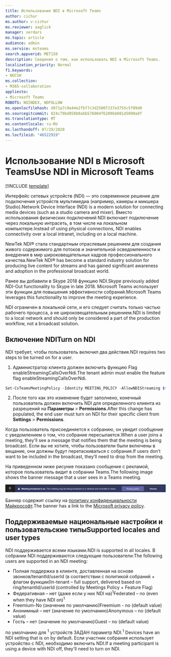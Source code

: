```yaml
---
title: Использование NDI в Microsoft Teams
author: cichur
ms.author: v-cichur
ms.reviewer: aaglick
manager: serdars
ms.topic: article
audience: admin
ms.service: msteams
search.appverid: MET150
description: Сведения о том, как использовать NDI в Microsoft Teams.
localization_priority: Normal
f1.keywords:
- NOCSH
ms.collection:
- M365-collaboration
appliesto:
- Microsoft Teams
ROBOTS: NOINDEX, NOFOLLOW
ms.openlocfilehash: d971a7c9e44e2fbf7c3d2500f237e3755c5f89d0
ms.sourcegitcommit: 824c79bd050b0abb576004f6209bb081d5090a8f
ms.translationtype: MT
ms.contentlocale: ru-RU
ms.lasthandoff: 07/29/2020
ms.locfileid: "46522919"
---
```

# <a name="use-ndi-in-microsoft-teams"></a><span data-ttu-id="f462c-103">Использование NDI в Microsoft Teams</span><span class="sxs-lookup"><span data-stu-id="f462c-103">Use NDI in Microsoft Teams</span></span>

[!INCLUDE [template](includes/preview-feature.md)]

<span data-ttu-id="f462c-104">Интерфейс сетевых устройств (NDI) — это современное решение для подключения устройств мультимедиа (например, камеры и микшера Studio).</span><span class="sxs-lookup"><span data-stu-id="f462c-104">Network Device Interface (NDI) is a modern solution for connecting media devices (such as a studio camera and mixer).</span></span> <span data-ttu-id="f462c-105">Вместо использования физических подключений NDI включает подключение через локальную интрасеть, в том числе на локальном компьютере.</span><span class="sxs-lookup"><span data-stu-id="f462c-105">Instead of using physical connections, NDI enables connectivity over a local intranet, including on a local machine.</span></span>

<span data-ttu-id="f462c-106">NewTek NDI® стала стандартным отраслевым решением для создания живого содержимого для потоков и значительной осведомленности и внедрения в мир широковещательных кадров профессионального качества.</span><span class="sxs-lookup"><span data-stu-id="f462c-106">NewTek NDI® has become a standard industry solution for producing live content for streams and has gained significant awareness and adoption in the professional broadcast world.</span></span>

<span data-ttu-id="f462c-107">Ранее вы добавили в Skype 2018 функцию NDI.</span><span class="sxs-lookup"><span data-stu-id="f462c-107">Skype previously added NDI-Out functionality to Skype in late 2018.</span></span> <span data-ttu-id="f462c-108">Microsoft Teams использует эти функции для повышения эффективности собраний.</span><span class="sxs-lookup"><span data-stu-id="f462c-108">Microsoft Teams leverages this functionality to improve the meeting experience.</span></span>

<span data-ttu-id="f462c-109">NDI ограничен в локальной сети, и его следует считать только частью рабочего процесса, а не широковещательным решением.</span><span class="sxs-lookup"><span data-stu-id="f462c-109">NDI is limited to a local network and should only be considered a part of the production workflow, not a broadcast solution.</span></span>

## <a name="turn-on-ndi"></a><span data-ttu-id="f462c-110">Включение NDI</span><span class="sxs-lookup"><span data-stu-id="f462c-110">Turn on NDI</span></span>

<span data-ttu-id="f462c-111">NDI требует, чтобы пользователь включил два действия.</span><span class="sxs-lookup"><span data-stu-id="f462c-111">NDI requires two steps to be turned on for a user.</span></span>

1. <span data-ttu-id="f462c-112">Администратор клиента должен включить функцию Flag enableStreamingCallsOverNdi.</span><span class="sxs-lookup"><span data-stu-id="f462c-112">The tenant admin must enable the feature flag enableStreamingCallsOverNdi.</span></span>

```PowerShell
Set-CsTeamsMeetingPolicy -Identity MEETING_POLICY -AllowNDIStreaming $true
```

2. <span data-ttu-id="f462c-113">После того как это изменение будет заполнено, конечный пользователь должен включить NDI для определенного клиента из разрешений на **Параметры**  >  **Permissions**.</span><span class="sxs-lookup"><span data-stu-id="f462c-113">After this change has populated, the end user must turn on NDI for their specific client from **Settings** > **Permissions**.</span></span>

<span data-ttu-id="f462c-114">Когда пользователь присоединяется к собранию, он увидит сообщение с уведомлением о том, что собрание пересылается.</span><span class="sxs-lookup"><span data-stu-id="f462c-114">When a user joins a meeting, they'll see a message that notifies them that the meeting is being broadcast.</span></span> <span data-ttu-id="f462c-115">Если вы не хотите, чтобы пользователи были включены в вещание, они должны будут перетаскиваться с собрания.</span><span class="sxs-lookup"><span data-stu-id="f462c-115">If users don’t want to be included in the broadcast, they’ll need to drop from the meeting.</span></span>

<span data-ttu-id="f462c-116">На приведенном ниже рисунке показано сообщение с рекламой, которое пользователь видит в собрании Teams.</span><span class="sxs-lookup"><span data-stu-id="f462c-116">The following image shows the banner message that a user sees in a Teams meeting.</span></span>

![Изображение баннера NDI, которое отображается в собрании Teams.](media/NDI-disclosure.png)

<span data-ttu-id="f462c-118">Баннер содержит ссылку на [политику конфиденциальности Майкрософт](https://support.skype.com/faq/FA34853/what-is-skype-for-content-creators?q=ndi).</span><span class="sxs-lookup"><span data-stu-id="f462c-118">The banner has a link to the [Microsoft privacy policy](https://support.skype.com/faq/FA34853/what-is-skype-for-content-creators?q=ndi).</span></span>

## <a name="supported-locales-and-user-types"></a><span data-ttu-id="f462c-119">Поддерживаемые национальные настройки и пользовательские типы</span><span class="sxs-lookup"><span data-stu-id="f462c-119">Supported locales and user types</span></span>

<span data-ttu-id="f462c-120">NDI поддерживается всеми языками.</span><span class="sxs-lookup"><span data-stu-id="f462c-120">NDI is supported in all locales.</span></span> <span data-ttu-id="f462c-121">В собрании NDI поддерживаются следующие пользователи:</span><span class="sxs-lookup"><span data-stu-id="f462c-121">The following users are supported in an NDI meeting:</span></span>

- <span data-ttu-id="f462c-122">Полная поддержка в клиенте, доставленная на основе звонков/tenantId/userId (в соответствии с политикой собраний + флагом функции)</span><span class="sxs-lookup"><span data-stu-id="f462c-122">In-tenant – full support, delivered based on ring/tenantId/userId (controlled by Meetings Policy + Feature Flag)</span></span>
- <span data-ttu-id="f462c-123">Федеративная – нет (даже если у них NDI на)<sup>1</sup></span><span class="sxs-lookup"><span data-stu-id="f462c-123">Federated – no (even when they have NDI on)<sup>1</sup></span></span>
- <span data-ttu-id="f462c-124">Freemium-No (значение по умолчанию)</span><span class="sxs-lookup"><span data-stu-id="f462c-124">Freemium - no (default value)</span></span>
- <span data-ttu-id="f462c-125">Анонимный – нет (значение по умолчанию)</span><span class="sxs-lookup"><span data-stu-id="f462c-125">Anonymous – no (default value)</span></span>
- <span data-ttu-id="f462c-126">Гость – нет (значение по умолчанию)</span><span class="sxs-lookup"><span data-stu-id="f462c-126">Guest – no  (default value)</span></span>

<span data-ttu-id="f462c-127">по умолчанию для <sup>1</sup> устройств ЗАДАН параметр NDI.</span><span class="sxs-lookup"><span data-stu-id="f462c-127"><sup>1</sup> Devices have an NDI setting that is on by default.</span></span> <span data-ttu-id="f462c-128">Если участник собрания использует устройство с NDI, необходимо включить NDI.</span><span class="sxs-lookup"><span data-stu-id="f462c-128">If a meeting participant is using a device with NDI off, they'll need to turn on NDI.</span></span>
